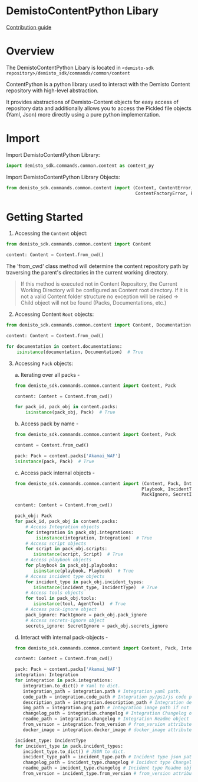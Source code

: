 # DemistoContentPython Libary

[Contribution guide](docs/CONTRIBUTION.md)

# Overview
The DemistoContentPython Libary is located in `<demisto-sdk repository>/demisto_sdk/commands/common/content`

ContentPython is a python library used to interact with the Demisto Content repository with high-level abstraction.

It provides abstractions of Demisto-Content objects for easy access of repository data and additionally allows you to access the Pickled file objects (Yaml, Json) more directly using a pure python implementation.

# Import

Import DemistoContentPython Library:

```python
import demisto_sdk.commands.common.content as content_py
```

Import DemistoContentPython Library Objects:
```python
from demisto_sdk.commands.common.content import (Content, ContentError,
                                                 ContentFactoryError, Pack)
```

# Getting Started

1. Accessing the `Content` object:

```python
from demisto_sdk.commands.common.content import Content

content: Content = Content.from_cwd()
```

The 'from_cwd' class method will determine the content repository path by traversing the parent's directories in the current working directory.

> If this method is executed not in Content Repository, the Current Working Directory will be configured as Content root directory.
> If it is not a valid Content folder structure no exception will be raised -> Child object will not be found (Packs, Documentations, etc.)

2. Accessing Content `Root` objects:

```python
from demisto_sdk.commands.common.content import Content, Documentation

content: Content = Content.from_cwd()

for documentation in content.documentations:
    isinstance(documentation, Documentation)  # True
```

3. Accessing `Pack` objects:

    a. Iterating over all packs -

    ```python
    from demisto_sdk.commands.common.content import Content, Pack

    content: Content = Content.from_cwd()

    for pack_id, pack_obj in content.packs:
        isinstance(pack_obj, Pack)  # True
    ```

    b. Access pack by name -

    ```python
    from demisto_sdk.commands.common.content import Content, Pack

    content = Content.from_cwd()

    pack: Pack = content.packs['Akamai_WAF']
    isinstance(pack, Pack)  # True
    ```

   c. Access pack internal objects -

   ```python
   from demisto_sdk.commands.common.content import (Content, Pack, Integration, Script,
                                                   Playbook, IncidentType, AgentTool,
                                                   PackIgnore, SecretIgnore)

   content: Content = Content.from_cwd()

   pack_obj: Pack
   for pack_id, pack_obj in content.packs:
       # Access Integration objects
       for integration in pack_obj.integrations:
           isinstance(integration, Integration)  # True
       # Access script objects
       for script in pack_obj.scripts:
          isinstance(script, Script)  # True
       # Access playbook objects
       for playbook in pack_obj.playbooks:
          isinstance(playbook, Playbook)  # True
       # Access incident type objects
       for incident_type in pack_obj.incident_types:
          isinstance(incident_type, IncidentType)  # True
       # Access tools objects
       for tool in pack_obj.tools:
          isinstance(tool, AgentTool)  # True
       # Access pack-ignore object
       pack_ignore: PackIgnore = pack_obj.pack_ignore
       # Access secrets-ignore object
       secrets_ignore: SecretIgnore = pack_obj.secrets_ignore
   ```

   d. Interact with internal pack-objects -

   ```python
   from demisto_sdk.commands.common.content import Content, Pack, Integration, IncidentType

   content: Content = Content.from_cwd()

   pack: Pack = content.packs['Akamai_WAF']
   integration: Integration
   for integration in pack.integrations:
      integration.to_dict() # Yaml to dict.
      integration_path = integration.path # Integration yaml path.
      code_path = integration.code_path # Integration py/ps1/js code path if not unified else None.
      description_path = integration.description_path # Integration description path if not unified else None.
      img_path = integration.png_path # Integration image path if not unified else None.
      changelog_path = integration.changelog # Integration Changelog object if not defined None.
      readme_path = integration.changelog # Integration Readme object if not defined None.
      from_version = integration.from_version # from_version attribute in Yaml/JSON
      docker_image = integration.docker_image # docker_image attribute in Yaml/JSON

   incident_type: IncidentType
   for incident_type in pack.incident_types:
      incident_type.to_dict() # JSON to dict.
      incident_type_path = incident_type.path # Incident type json path.
      changelog_path = incident_type.changelog # Incident type Changelog object if not defined None.
      readme_path = incident_type.changelog # Incident type Readme object if not defined None.
      from_version = incident_type.from_version # from_version attribute in JSON
   ```
